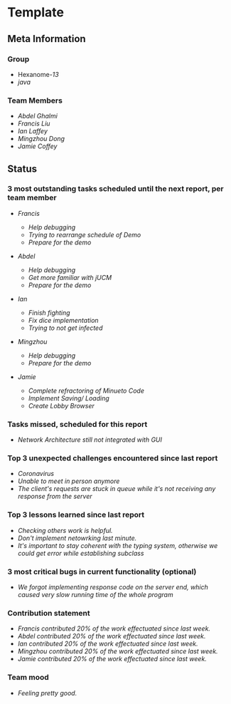 # Template

## Meta Information

### Group

 * Hexanome-*13*
 * *java*

### Team Members

 * *Abdel Ghalmi*
 * *Francis Liu*
 * *Ian Laffey*
 * *Mingzhou Dong*
 * *Jamie Coffey*

## Status

### 3 most outstanding tasks scheduled until the next report, per team member

 * *Francis*
   * *Help debugging*
   * *Trying to rearrange schedule of Demo*
   * *Prepare for the demo*

 * *Abdel*
   * *Help debugging*
   * *Get more familiar with jUCM*
   * *Prepare for the demo*

 * *Ian*
   * *Finish fighting*
   * *Fix dice implementation*
   * *Trying to not get infected*
   
 * *Mingzhou*
   * *Help debugging*
   * *Prepare for the demo*
   
 * *Jamie*
   * *Complete refractoring of Minueto Code*
   * *Implement Saving/ Loading*
   * *Create Lobby Browser*

### Tasks missed, scheduled for this report

 * *Network Architecture still not integrated with GUI*

### Top 3 unexpected challenges encountered since last report

 * *Coronavirus*
 * *Unable to meet in person anymore*
 * *The client's requests are stuck in queue while it's not receiving any response from the server*

### Top 3 lessons learned since last report

 * *Checking others work is helpful.*
 * *Don't implement netowrking last minute.*
 * *It's important to stay coherent with the typing system, otherwise we could get error while establishing subclass*

### 3 most critical bugs in current functionality (optional)

 * *We forgot implementing response code on the server end, which caused very slow running time of the whole program* 
 

### Contribution statement

 * *Francis contributed 20% of the work effectuated since last week.*
 * *Abdel contributed 20% of the work effectuated since last week.*
 * *Ian contributed 20% of the work effectuated since last week.*
 * *Mingzhou contributed 20% of the work effectuated since last week.*
 * *Jamie contributed 20% of the work effectuated since last week.*

### Team mood

 * *Feeling pretty good.*
